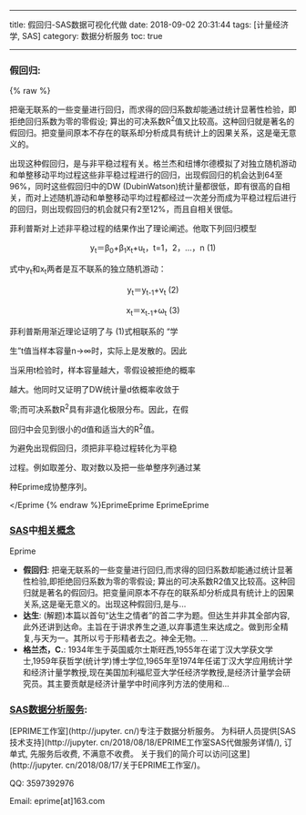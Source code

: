 
---
title: 假回归-SAS数据可视化代做
date: 2018-09-02 20:31:44
tags: [计量经济学, SAS]
category: 数据分析服务
toc: true

---



<span></span>
<!-- more -->



### 假回归:

{% raw %}
<div class="p1">把毫无联系的一些变量进行回归，而求得的回归系数却能通过统计显著性检验，即拒绝回归系数为零的零假设; 算出的可决系数R<sup>2</sup>值又比较高。这种回归就是著名的假回归。把变量间原本不存在的联系却分析成具有统计上的因果关系，这是毫无意义的。

<p>出现这种假回归，是与非平稳过程有关。格兰杰和纽博尔德模拟了对独立随机游动和单整移动平均过程这些非平稳过程进行的回归，出现假回归的机会达到64至96%，同时这些假回归中的DW (DubinWatson)统计量都很低，即有很高的自相关，而对上述随机游动和单整移动平均过程都经过一次差分而成为平稳过程后进行的回归，则出现假回归的机会就只有2至12%，而且自相关很低。

</p><p>菲利普斯对上述非平稳过程的结果作出了理论阐述。他取下列回归模型

</p><p></p><p align="center">y<sub>t</sub>＝β<sub>0</sub>+β<sub>1</sub>x<sub>t</sub>+u<sub>t</sub>，t=1，2，…，n (1)</p>

式中y<sub>t</sub>和x<sub>t</sub>两者是互不联系的独立随机游动：

<p></p><p align="center">y<sub>t</sub>＝y<sub>t-1</sub>+v<sub>t</sub> (2)</p>

<p align="center">x<sub>t</sub>＝x<sub>t-1</sub>+ω<sub>t</sub> (3)</p>

菲利普斯用渐近理论证明了与 (1)式相联系的 “学

生”t值当样本容量n→∞时，实际上是发散的。因此

当采用t检验时，样本容量越大，零假设被拒绝的概率

越大。他同时又证明了DW统计量d依概率收敛于

零;而可决系数R<sup>2</sup>具有非退化极限分布。因此，在假

回归中会见到很小的d值和适当大的R<sup>2</sup>值。

<p>为避免出现假回归，须把非平稳过程转化为平稳

过程。例如取差分、取对数以及把一些单整序列通过某

种Eprime成协整序列。</p></Eprime
{% endraw %}EprimeEprime
EprimeEprime


### [SAS](/tags/SAS/)中[相关概念](/categories/数据分析服务)
Eprime
- **假回归**: 把毫无联系的一些变量进行回归,而求得的回归系数却能通过统计显著性检验,即拒绝回归系数为零的零假设; 算出的可决系数R2值又比较高。这种回归就是著名的假回归。把变量间原本不存在的联系却分析成具有统计上的因果关系,这是毫无意义的。出现这种假回归,是与...
- **达生**: (解题)本篇以首句“达生之情者”的首二字为题。但达生并非其全部内容,此外还讲到达命。主旨在于讲求养生之道,以弃事遗生来达成之。做到形全精复,与天为一。其所以亏于形精者去之。神全无物。...
- **格兰杰，C.**: 1934年生于英国威尔士斯旺西,1955年在诺丁汉大学获文学士,1959年获哲学(统计学)博士学位,1965年至1974年任诺丁汉大学应用统计学和经济计量学教授,现在美国加利福尼亚大学任经济学教授,是经济计量学会研究员。其主要贡献是经济计量学中时间序列方法的使用和...




### [SAS](/tags/SAS/)[数据分析服务](/categories/数据分析服务/):
[EPRIME工作室](http://jupyter. cn/)专注于数据分析服务。
为科研人员提供[SAS技术支持](http://jupyter. cn/2018/08/18/EPRIME工作室SAS代做服务详情/), 订单式, 先服务后收费, 不满意不收费。
关于我们的简介可以访问[这里](http://jupyter. cn/2018/08/17/关于EPRIME工作室/)。

QQ: 3597392976

Email: eprime[at]163.com


